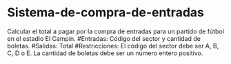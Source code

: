 # Sistema-de-compra-de-entradas
 Calcular el total a pagar por la compra de entradas para un partido de fútbol en el estadio El Campín. #Entradas: Código del sector y cantidad de boletas. #Salidas: Total #Restricciones: El código del sector debe ser A, B, C, D o E. La cantidad de boletas debe ser un número entero positivo.
